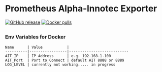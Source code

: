 # Prometheus Alpha-Innotec Exporter
[![GitHub release](https://img.shields.io/github/v/release/peter-lueer/prometheus-ait-exporter?label=Version)](https://github.com/peter-lueer/prometheus-ait-exporter/releases)
[![Docker pulls](https://img.shields.io/docker/pulls/peterlueer/prometheus-ait-exporter?label=Docker%20Hub)](https://hub.docker.com/r/peterlueer/prometheus-ait-exporter)

## 


### Env Variables for Docker
```
Name      | Value           | 
----------|-----------------|---------------------------
AIT_IP    | IP Address      | e.g. 192.168.1.100
AIT_Port  | Port to Connect | default AIT 8888 or 8889
LOG_LEVEL | currently not working..... in progress

```
